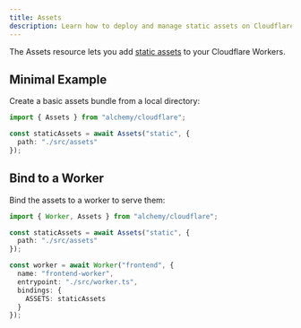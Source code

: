 ```yaml
---
title: Assets
description: Learn how to deploy and manage static assets on Cloudflare using Alchemy for optimal performance and delivery.
---
```


The Assets resource lets you add [static assets](https://developers.cloudflare.com/workers/configuration/sites/) to your Cloudflare Workers.

## Minimal Example

Create a basic assets bundle from a local directory:

```ts
import { Assets } from "alchemy/cloudflare";

const staticAssets = await Assets("static", {
  path: "./src/assets"
});
```

## Bind to a Worker

Bind the assets to a worker to serve them:

```ts
import { Worker, Assets } from "alchemy/cloudflare";

const staticAssets = await Assets("static", {
  path: "./src/assets"
});

const worker = await Worker("frontend", {
  name: "frontend-worker", 
  entrypoint: "./src/worker.ts",
  bindings: {
    ASSETS: staticAssets
  }
});
```